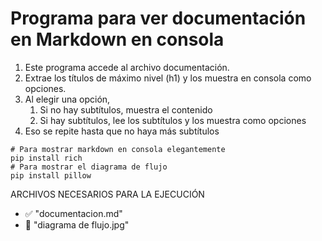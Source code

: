# Programa para ver documentación en Markdown en consola

1. Este programa accede al archivo documentación.
2. Extrae los títulos de máximo nivel (h1) y los muestra en consola como opciones.
3. Al elegir una opción,
    1. Si no hay subtítulos, muestra el contenido
    2. Si hay subtítulos, lee los subtítulos y los muestra como opciones
4. Eso se repite hasta que no haya más subtítulos

```shell
# Para mostrar markdown en consola elegantemente
pip install rich
# Para mostrar el diagrama de flujo
pip install pillow
```

ARCHIVOS NECESARIOS PARA LA EJECUCIÓN
- ✅ "documentacion.md"
- 🌆 "diagrama de flujo.jpg"
